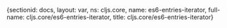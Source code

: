 {sectionid: docs, layout: var, ns: cljs.core, name: es6-entries-iterator, full-name: cljs.core/es6-entries-iterator,
  title: cljs.core/es6-entries-iterator}
